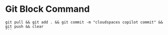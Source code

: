 # Git Block Command

````
git pull && git add . && git commit -m "cloudspaces copilot commit" && git push && clear
```